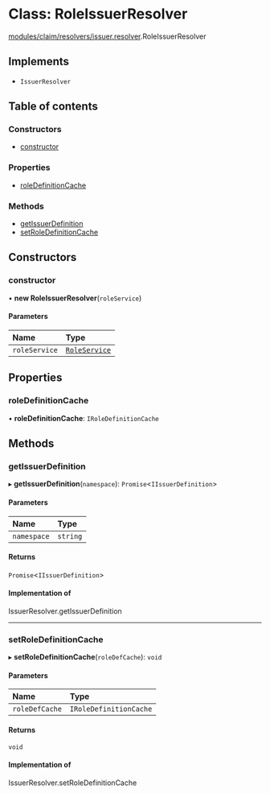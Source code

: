 # Class: RoleIssuerResolver

[modules/claim/resolvers/issuer.resolver](../modules/modules_claim_resolvers_issuer_resolver.md).RoleIssuerResolver

## Implements

- `IssuerResolver`

## Table of contents

### Constructors

- [constructor](modules_claim_resolvers_issuer_resolver.RoleIssuerResolver.md#constructor)

### Properties

- [roleDefinitionCache](modules_claim_resolvers_issuer_resolver.RoleIssuerResolver.md#roledefinitioncache)

### Methods

- [getIssuerDefinition](modules_claim_resolvers_issuer_resolver.RoleIssuerResolver.md#getissuerdefinition)
- [setRoleDefinitionCache](modules_claim_resolvers_issuer_resolver.RoleIssuerResolver.md#setroledefinitioncache)

## Constructors

### constructor

• **new RoleIssuerResolver**(`roleService`)

#### Parameters

| Name | Type |
| :------ | :------ |
| `roleService` | [`RoleService`](modules_role_role_service.RoleService.md) |

## Properties

### roleDefinitionCache

• **roleDefinitionCache**: `IRoleDefinitionCache`

## Methods

### getIssuerDefinition

▸ **getIssuerDefinition**(`namespace`): `Promise`<`IIssuerDefinition`\>

#### Parameters

| Name | Type |
| :------ | :------ |
| `namespace` | `string` |

#### Returns

`Promise`<`IIssuerDefinition`\>

#### Implementation of

IssuerResolver.getIssuerDefinition

___

### setRoleDefinitionCache

▸ **setRoleDefinitionCache**(`roleDefCache`): `void`

#### Parameters

| Name | Type |
| :------ | :------ |
| `roleDefCache` | `IRoleDefinitionCache` |

#### Returns

`void`

#### Implementation of

IssuerResolver.setRoleDefinitionCache
